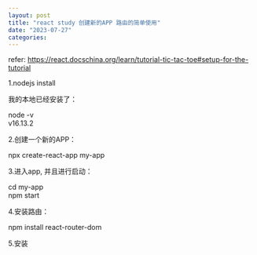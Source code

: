 ```yaml
---
layout: post
title: "react study 创建新的APP 路由的简单使用"
date: "2023-07-27"
categories: 
---
```

<p>refer: <a href="https://react.docschina.org/learn/tutorial-tic-tac-toe#setup-for-the-tutorial">https://react.docschina.org/learn/tutorial-tic-tac-toe#setup-for-the-tutorial</a></p>
<p>1.nodejs install</p>
<p>我的本地已经安装了：</p>
<p>node -v<br />
v16.13.2</p>
<p>2.创建一个新的APP：</p>
<p>npx create-react-app my-app</p>
<p>3.进入app, 并且进行启动：</p>
<p>cd my-app<br />
npm start</p>
<p>4.安装路由：</p>
<p>npm install react-router-dom</p>
<p>5.安装</p>
